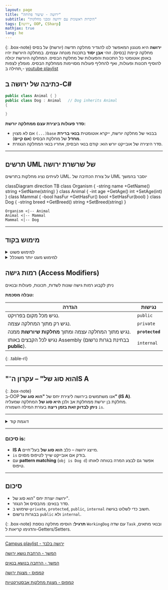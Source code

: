 ```yaml
---
layout: page
title: "ירושה - שיעור פתיחה"
subtitle: "היכרות ראשונית עם ירושה ומבני מחלקות"
tags: [ירושה, OOP, CSharp]
mathjax: true
lang: he
---
```


{: .box-note}
**ירושה** היא מנגנון המאפשר לנו להגדיר מחלקה חדשה (יורשת) על בסיס מחלקה קיימת (בסיס). זוהי **אבן יסוד** בתכנות מונחה עצמים. במחלקה היורשת יהיו באופן אוטומטי כל התכונות והפעולות של מחלקת הבסיס. המחלקה היורשת יכולה להוסיף תכונות ופעולות, ואף להחליף פעולות מסויימות ממחלקת הבסיס. מומלץ לצפות ,תחילה ב- [youtube playlist](https://www.youtube.com/playlist?list=PLnVUJu2KuoA0CpYg4ga45Q0C5dGaSEYPH)


## כתיבה של ירושה ב-C#

```csharp
public class Animal { }
public class Dog : Animal   // Dog inherits Animal
{

}
```


<div class="box-success" markdown=1>

**סדר פעולות ביצירת עצם ממחלקה יורשת:**
- אם לא מצוין `(...)base` בבנאי של מחלקה יורשת, ייקרא אוטומטית **בנאי ברירת מחדל** של מחלקת הבסיס (**אם קיים**).  
- סדר היצירה של אובייקט יורש הוא: קודם בנאי הבסיס, אחריו בנאי המחלקה הנגזרת.
</div>

---



## תרשים UML של שרשרת ירושה

לעיתים נציג מחלקות בתרשים UML. על צורת הכתיבה של UML יוסבר בהמשך

<div class="mermaid" style="direction:ltr">
classDiagram
    direction TB
    class Organism {
      -string name
      +GetName() string
      +SetName(string)
    }
    class Animal {
      -int age
      +GetAge() int
      +SetAge(int)
    }
    class Mammal {
      -bool hasFur
      +GetHasFur() bool
      +SetHasFur(bool)
    }
    class Dog {
      -string breed
      +GetBreed() string
      +SetBreed(string)
    }

    Organism <|-- Animal
    Animal <|-- Mammal
    Mammal <|-- Dog
</div>



---

## מימוש בקוד

<details markdown=1><summary>למימוש פשוט</summary>

```csharp
public class Organism
{
    private string name;

    public Organism(string name)
    {
        Console.WriteLine("Organism.ctor");
        this.name = name;
    }

    public string GetName() { return name; }
    public void SetName(string name) { this.name = name; }
}

public class Animal : Organism
{
    private int age;

    // בדוגמא זו חובה לקרוא לבייס. יוסבר בהמשך
    public Animal(string name, int age) : base(name) 
    {
        Console.WriteLine("Animal.ctor");
        this.age = age;
    }

    public int GetAge() { return age; }
    public void SetAge(int age) { this.age = age; }
}

public class Mammal : Animal
{
    private bool hasFur;

    public Mammal(string name, int age, bool hasFur) : base(name, age)
    {
        Console.WriteLine("Mammal.ctor");
        this.hasFur = hasFur;
    }

    public bool GetHasFur() { return hasFur; }
    public void SetHasFur(bool hasFur) { this.hasFur = hasFur; }
}

public class Dog : Mammal
{
    private string breed;

    public Dog(string name, int age, string breed)
        : base(name, age, true)
    {
        Console.WriteLine("Dog.ctor");
        this.breed = breed;
    }

    public string GetBreed() { return breed; }
    public void SetBreed(string breed) { this.breed = breed; }
}
```



---

## הדגמה עם מערך עצמים

```csharp
Dog[] kennel = new Dog[]
{
    new Dog("Rex", 5, "Labrador"),
    new Dog("Luna", 2, "Husky"),
    new Dog("Milo", 3, "Beagle")
};

for (int i = 0; i < kennel.Length; i++)
{
    Console.WriteLine(
        $"{i}: {kennel[i].GetName()}, " +
        $"age {kennel[i].GetAge()}, " +
        $"breed {kennel[i].GetBreed()}"
    );
}
```

</details>

<details markdown=1><summary>למימוש מעט יותר משוכלל</summary>

בגרסה זו השינויים הבאים:
1. שימוש במשתנה סטטי ליצירת מונה של מופעים והקצאת id לכל עצם
1. למחלקות השונות הוגדר `override string ToString()` שמחזיר יצוג של העצם
1. בכל `ToString` נוספה קריאה לאותה הפעולה במחלקת הבסיס. כך שכל מחלקה מטפלת ומציגה את המידע שלה


```cs
public class Organism
{
    private static int counter = 0;   // counts instances
    private readonly int id;          // assigned unique id
    private string name;

    public Organism(string name)
    {
        Console.WriteLine("Organism.ctor");
        this.id = counter++;
        this.name = name;
    }

    public string GetName() { return name; }
    public void SetName(string name) { this.name = name; }
    public int GetId() => id;
    public override string ToString() => $"{id}: {name}";
        
}

public class Animal : Organism
{
    private int age;

    public Animal(string name, int age) : base(name)
    {
        Console.WriteLine("Animal.ctor");
        this.age = age;
    }

    public int GetAge() { return age; }
    public void SetAge(int age) { this.age = age; }

    public override string ToString()
    {
        return base.ToString() + $", age {age}";
    }
}

public class Mammal : Animal
{
    private bool hasFur;

    public Mammal(string name, int age, bool hasFur) : base(name, age)
    {
        Console.WriteLine("Mammal.ctor");
        this.hasFur = hasFur;
    }

    public bool GetHasFur() => hasFur; 
    public void SetHasFur(bool hasFur) => this.hasFur = hasFur; 
}

public class Dog : Mammal
{
    private string breed;

    public Dog(string name, int age, string breed)
        : base(name, age, true)
    {
        Console.WriteLine("Dog.ctor");
        this.breed = breed;
    }

    public string GetBreed() => breed; 
    public void SetBreed(string value) => breed = value; 
    public override string ToString() =>
        base.ToString() + $", breed {breed}";  
}


//usage
Dog[] kennel = new Dog[]
{
    new Dog("Rex", 5, "Labrador"),
    new Dog("Luna", 2, "Husky"),
    new Dog("Milo", 3, "Beagle")
};

foreach (var dog in kennel)
    Console.WriteLine(dog);

```

</details>




## רמות גישה (Access Modifiers)
ניתן לקבוע רמות גישה שונות לשדות, תכונות, פעולות ובנאים

**טבלה מסכמת:**

| הגדרה       | נגישות                                                                 |
|-------------|------------------------------------------------------------------------|
|נגיש מכל מקום בפרויקט.                                                 | `public`    | 
| נגיש רק מתוך המחלקה עצמה.                                              |`private`   | 
|  נגיש מתוך המחלקה עצמה ומתוך **מחלקות שיורשות** ממנה.                       |**`protected`** |
|  נגיש לכל הקבצים באותו Assembly (בבחינת בגרות נרשום **public**). |`internal`  |
{: .table-rl}

---




## "הוא סוג של" – עקרון ה־IS A  

{: .box-note}  
ב-OOP אנו משתמשים בירושה ליצירת יחס של **"הוא סוג של" (IS A)**.  
מחלקת בן יורשת ממחלקת אב ולכן **היא סוג של** המחלקה שמעליה.  
**ניתן לבדוק זאת בזמן ריצה** בעזרת המילה השמורה `is`.

---

<details markdown=1><summary>דוגמת קוד</summary>

```csharp
public class Animal { }
public class Dog : Animal 
{
    public void Bark() => Console.WriteLine("Woof!");
}

class Program
{
    static void Main()
    {
        Animal a1 = new Dog();
        Animal a2 = new Animal();

        if (a1 is Dog d) 
            d.Bark();   // a1 הוא סוג של Dog → Woof!
        if (a2 is Dog) 
            Console.WriteLine("a2 הוא כלב"); 
        else 
            Console.WriteLine("a2 אינו כלב");
    }
}
```
</details>

---

### סיכום is:

* **IS A** מייצג ירושה – כלב **הוא סוג של** בעל־חיים.
* `is` בודק אם אובייקט שייך לטיפוס מסוים.
* עם **pattern matching** (`obj is Dog d`) אפשר גם לבצע המרה בטוחה לאותו טיפוס.






---

## סיכום

* ירושה יוצרת יחס "הוא סוג של".
* סדר בנאים: מהבסיס אל הנגזר.
* שימוש ב-`private`, `protected`, `public`, `internal` חשוב כדי לשלוט בגישה.
* בבגרות נרשום `public` ולא `internal`.

{: .box-note}
**תרגיל:** הוסיפו מחלקה נוספת `WorkingDog` עם שדה `Task` ובנאי מתאים, והדגימו קריאות ל-Getters/Setters.



---

[Campus playlist - ירושה בלבד](https://www.youtube.com/playlist?list=PLnVUJu2KuoA0CpYg4ga45Q0C5dGaSEYPH)

[המשך - הרחבת נושא ירושה](/oop/01inheritc)

[המשך - הרחבה בנושא בנאים](/oop/01inheritdconstructors)

[קמפוס - מצגת ירושה](https://lomdot.education.gov.il/Qualitest/CSA11B-inherit/index.html)

[קמפוס - מצגת מחלקות אבסטרקטיות](https://lomdot.education.gov.il/Qualitest/CSA11C-abstract/index.html)
